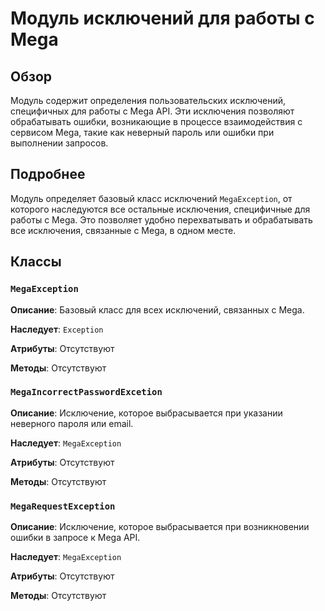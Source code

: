 # Модуль исключений для работы с Mega

## Обзор

Модуль содержит определения пользовательских исключений, специфичных для работы с Mega API. 
Эти исключения позволяют обрабатывать ошибки, возникающие в процессе взаимодействия с сервисом Mega, такие как неверный пароль или ошибки при выполнении запросов.

## Подробнее

Модуль определяет базовый класс исключений `MegaException`, от которого наследуются все остальные исключения, специфичные для работы с Mega. Это позволяет удобно перехватывать и обрабатывать все исключения, связанные с Mega, в одном месте.

## Классы

### `MegaException`

**Описание**: Базовый класс для всех исключений, связанных с Mega.

**Наследует**: `Exception`

**Атрибуты**: Отсутствуют

**Методы**: Отсутствуют

### `MegaIncorrectPasswordExcetion`

**Описание**: Исключение, которое выбрасывается при указании неверного пароля или email.

**Наследует**: `MegaException`

**Атрибуты**: Отсутствуют

**Методы**: Отсутствуют

### `MegaRequestException`

**Описание**: Исключение, которое выбрасывается при возникновении ошибки в запросе к Mega API.

**Наследует**: `MegaException`

**Атрибуты**: Отсутствуют

**Методы**: Отсутствуют